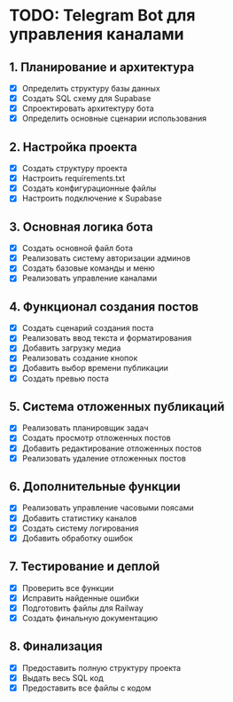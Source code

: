 # TODO: Telegram Bot для управления каналами

## 1. Планирование и архитектура
- [x] Определить структуру базы данных
- [x] Создать SQL схему для Supabase
- [x] Спроектировать архитектуру бота
- [x] Определить основные сценарии использования

## 2. Настройка проекта
- [x] Создать структуру проекта
- [x] Настроить requirements.txt
- [x] Создать конфигурационные файлы
- [x] Настроить подключение к Supabase

## 3. Основная логика бота
- [x] Создать основной файл бота
- [x] Реализовать систему авторизации админов
- [x] Создать базовые команды и меню
- [x] Реализовать управление каналами

## 4. Функционал создания постов
- [x] Создать сценарий создания поста
- [x] Реализовать ввод текста и форматирования
- [x] Добавить загрузку медиа
- [x] Реализовать создание кнопок
- [x] Добавить выбор времени публикации
- [x] Создать превью поста

## 5. Система отложенных публикаций
- [x] Реализовать планировщик задач
- [x] Создать просмотр отложенных постов
- [x] Добавить редактирование отложенных постов
- [x] Реализовать удаление отложенных постов

## 6. Дополнительные функции
- [x] Реализовать управление часовыми поясами
- [x] Добавить статистику каналов
- [x] Создать систему логирования
- [x] Добавить обработку ошибок

## 7. Тестирование и деплой
- [x] Проверить все функции
- [x] Исправить найденные ошибки
- [x] Подготовить файлы для Railway
- [x] Создать финальную документацию

## 8. Финализация
- [x] Предоставить полную структуру проекта
- [x] Выдать весь SQL код
- [x] Предоставить все файлы с кодом